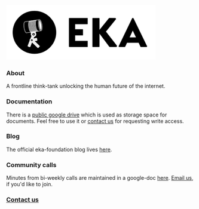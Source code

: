
<a href='http://eka.to'><img width=400 src=https://raw.githubusercontent.com/eka-foundation/home/master/images/eka_logo_white_bg_both.png></a>

### About

A frontline think-tank unlocking the human future of the internet.

### Documentation
There is a [public google drive](https://drive.google.com/drive/folders/1Eoac32SYnjBRZAMkjRXW_v2dNUgWW2CI?usp=sharing) which is used as storage space for documents. Feel free to use it or [contact us](admin@eka.to) for requesting write access.

### Blog
The official eka-foundation blog lives [here](https://medium.com/eka-foundation).

### Community calls
Minutes from bi-weekly calls are maintained in a google-doc [here](https://docs.google.com/document/d/1BJg5iUdI2erpt-Bax1HO--vheRbdzaiBUwK0gfhujks/edit?usp=sharing). [Email us](anishmg@umich.edu), if you'd like to join.

### [Contact us](admin@eka.to)

